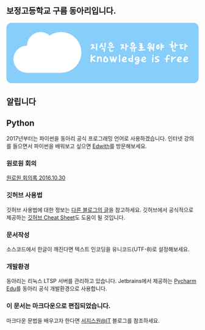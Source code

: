 
## 보정고등학교 구름 동아리입니다.
![Banner](Images/Cloud_Banner/Cloud_Banner.png)

## 알립니다

## Python
2017년부터는 파이썬을 동아리 공식 프로그래밍 언어로 사용하겠습니다. 인터넷 강의를 들으면서 파이썬을 배워보고 싶으면 [Edwith](http://www.edwith.org/)를 방문해보세요.

### 원로원 회의
[원로원 회의록 2016.10.30](https://github.com/Manicarus/BJCloud/blob/master/2016/Senatus/Senatus_161030.md)

### 깃허브 사용법
깃허브 사용법에 대한 정보는 [다른 블로그의 글](https://nolboo.kim/blog/2013/10/06/github-for-beginner/)을 참고하세요. 깃허브에서 공식적으로 제공하는 [깃허브 Cheat Sheet](https://github.com/tiimgreen/github-cheat-sheet/blob/master/README.ko.md)도 도움이 될 것입니다.

### 문서작성
소스코드에서 한글이 깨진다면 텍스트 인코딩을 유니코드(UTF-8)로 설정해보세요.  

### 개발환경
동아리는 리눅스 LTSP 서버를 관리하고 있습니다. Jetbrains에서 제공하는 [Pycharm Edu](https://www.jetbrains.com/pycharm-edu/)를 동아리 공식 개발환경으로 사용합니다.

### 이 문서는 마크다운으로 편집되었습니다.
마크다운 문법을 배우고자 한다면 [서지스원@IT](http://sergeswin.com/1013#) 블로그를 참조하세요.

